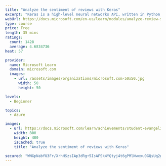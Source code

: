 ```yaml
---
title: "Analyze the sentiment of reviews with Keras"
excerpt: "Keras is a high-level neural networks API, written in Python, that runs on top of other deep learning tools such as TensorFlow. This module uses Keras to build a neural network that scores text, such as user reviews for sentiment."
webUrl: https://docs.microsoft.com/en-us/learn/modules/analyze-review-sentiment-with-keras/
type: course
price: Free
length: 35 mins
ratings:
  count: 1428
  average: 4.6834736
heat: 57

provider:
  name: Microsoft Learn
  domain: microsoft.com
  images:
    - url: /assets/images/organizations/microsoft.com-50x50.jpg
      width: 50
      height: 50

levels:
  - Beginner

topics:
  - Azure

images:
  - url: https://docs.microsoft.com/learn/achievements/student-evangelism/analyze-review-sentiment-with-keras-badge-social.png
    width: 800
    height: 400
    isCached: true
    title: "Analyze the sentiment of reviews with Keras"

secured: "WNGpNabfU3Fr/XrhHSzsIAp3dRg+5IsAFSk4YQtyj4t6gPMlNwxxu0GQsUq2gHzfaYDPc49IhGgSNfcBXlxF8+NotqzMoGmdKiDDk4X/xcy0lzTpbDMg41emgHM8IOZlV+HiAJMSFtUdnqaGi/fA/bXAgAAIBlPOAenrLcXV2g1HDdzckX539RibzHJJR562bAAcHdJawHtWWFhoDgrYZEonTeZkV5GLqfa6PJftD8qTVqc7ithhR4TzebuHgiEZytp44wlvXRkbaCVjCElpnoQLkWoZsaQJHtNDKz9JH+tqfy43aZw/1cu4gIqFHCtJ4X4GWLNtwOz5PKjK0zUVjo80T8TZoXoSRHTdgofNwtInjzAdZhxU2URg+hiLGfLXZZidfgUKiuZ/Mz0wm3Lx7g==;VvOI7IDnRHchj8yuxf6fvQ=="
---
```


